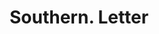 ---
doi: 10.7916/D86X0P48
date_other: '1900'
date_other_textual: '1900'
form: correspondence
genre:
- Letters (correspondence)
name:
- Southern
object_in_context_url: https://biggert.cul.columbia.edu/items/view/ave_biggert_00733
subject_hierarchical_geographic:
- St. Louis, Missouri, United States
subject_name:
- Southern
title: Southern. Letter
sort_title: Southern. Letter
call_number: ave_biggert_00733
coordinates:
- 38.62722222222222,-90.19777777777779
pid: ave_biggert_00733
identifiers: ave_biggert_00733
canvas_id: ldpd:396005
permalink: "/items/ave_biggert_00733/"
layout: iiif-image-page
---